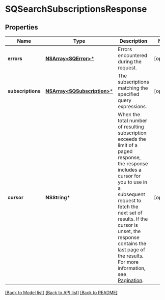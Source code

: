 # SQSearchSubscriptionsResponse

## Properties
Name | Type | Description | Notes
------------ | ------------- | ------------- | -------------
**errors** | [**NSArray&lt;SQError&gt;***](SQError.md) | Errors encountered during the request. | [optional] 
**subscriptions** | [**NSArray&lt;SQSubscription&gt;***](SQSubscription.md) | The subscriptions matching the specified query expressions. | [optional] 
**cursor** | **NSString*** | When the total number of resulting subscription exceeds the limit of a paged response,  the response includes a cursor for you to use in a subsequent request to fetch the next set of results. If the cursor is unset, the response contains the last page of the results.  For more information, see [Pagination](https://developer.squareup.com/docs/build-basics/common-api-patterns/pagination). | [optional] 

[[Back to Model list]](../README.md#documentation-for-models) [[Back to API list]](../README.md#documentation-for-api-endpoints) [[Back to README]](../README.md)


